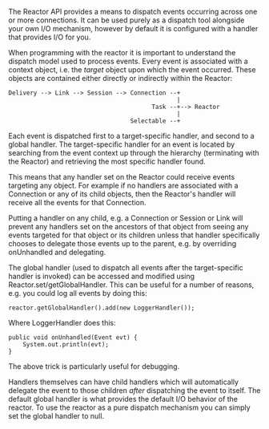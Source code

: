 The Reactor API provides a means to dispatch events occurring across
one or more connections. It can be used purely as a dispatch tool
alongside your own I/O mechanism, however by default it is configured
with a handler that provides I/O for you.

When programming with the reactor it is important to understand the
dispatch model used to process events. Every event is associated with
a context object, i.e. the *target* object upon which the event
occurred. These objects are contained either directly or indirectly
within the Reactor:

    Delivery --> Link --> Session --> Connection --+
                                                   |
                                            Task --+--> Reactor
                                                   |
                                      Selectable --+


Each event is dispatched first to a target-specific handler, and
second to a global handler. The target-specific handler for an event
is located by searching from the event context up through the
hierarchy (terminating with the Reactor) and retrieving the most
specific handler found.

This means that any handler set on the Reactor could receive events
targeting any object. For example if no handlers are associated with a
Connection or any of its child objects, then the Reactor's handler
will receive all the events for that Connection.

Putting a handler on any child, e.g. a Connection or Session or Link
will prevent any handlers set on the ancestors of that object from
seeing any events targeted for that object or its children unless that
handler specifically chooses to delegate those events up to the
parent, e.g. by overriding onUnhandled and delegating.

The global handler (used to dispatch all events after the
target-specific handler is invoked) can be accessed and modified using
Reactor.set/getGlobalHandler. This can be useful for a number of
reasons, e.g. you could log all events by doing this:

    reactor.getGlobalHandler().add(new LoggerHandler());

Where LoggerHandler does this:

    public void onUnhandled(Event evt) {
        System.out.println(evt);
    }

The above trick is particularly useful for debugging.

Handlers themselves can have child handlers which will automatically
delegate the event to those children *after* dispatching the event to
itself. The default global handler is what provides the default I/O
behavior of the reactor. To use the reactor as a pure dispatch
mechanism you can simply set the global handler to null.
